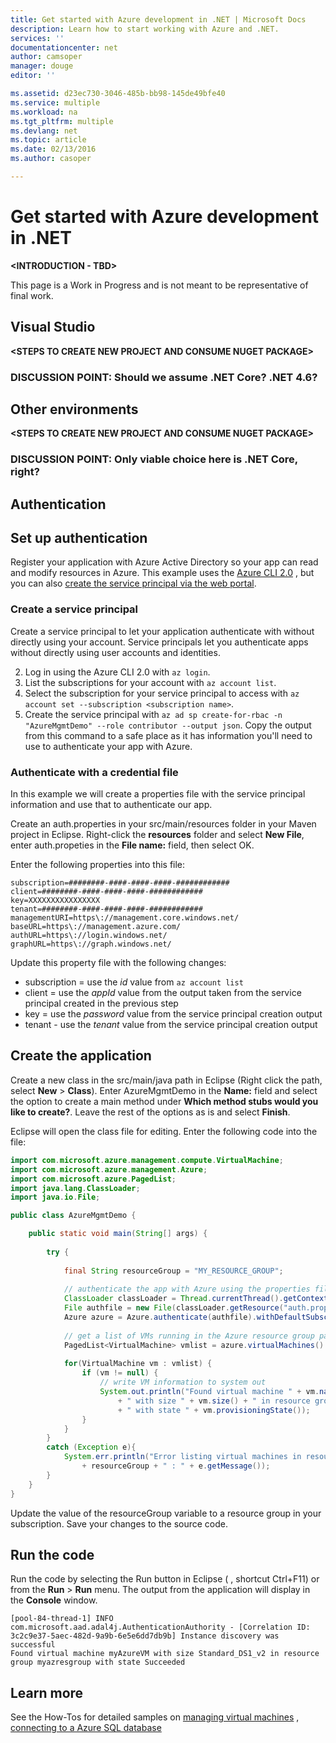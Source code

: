 ```yaml
---
title: Get started with Azure development in .NET | Microsoft Docs
description: Learn how to start working with Azure and .NET.
services: ''
documentationcenter: net
author: camsoper
manager: douge
editor: ''

ms.assetid: d23ec730-3046-485b-bb98-145de49bfe40
ms.service: multiple
ms.workload: na
ms.tgt_pltfrm: multiple
ms.devlang: net
ms.topic: article
ms.date: 02/13/2016
ms.author: casoper

---
```


# Get started with Azure development in .NET

**\<INTRODUCTION - TBD\>**

This page is a Work in Progress and is not meant to be representative of final work.

## Visual Studio

**\<STEPS TO CREATE NEW PROJECT AND CONSUME NUGET PACKAGE\>**

### DISCUSSION POINT:  Should we assume .NET Core?  .NET 4.6?

## Other environments

**\<STEPS TO CREATE NEW PROJECT AND CONSUME NUGET PACKAGE\>**

### DISCUSSION POINT:  Only viable choice here is .NET Core, right?


## Authentication

## Set up authentication

Register your application with Azure Active Directory so your app can read and modify resources in Azure. This example uses the [Azure CLI 2.0](https://docs.microsoft.com/en-us/cli/azure/install-az-cli2) , but you
can also [create the service principal via the web portal](https://docs.microsoft.com/en-us/azure/azure-resource-manager/resource-group-create-service-principal-portal).

### Create a service principal

Create a service principal to let your application authenticate with without directly using your account. Service principals let you authenticate apps without directly using 
 user accounts and identities. 

2. Log in using the Azure CLI 2.0 with `az login`. 
3. List the subscriptions for your account with `az account list`.
4. Select the subscription for your service principal to access with `az account set --subscription <subscription name>`. 
5. Create the service principal with `az ad sp create-for-rbac -n "AzureMgmtDemo" --role contributor --output json`. Copy the output from this command to a safe place as it has information you'll need to use to authenticate your app with Azure.

### Authenticate with a credential file

In this example we will create a properties file with the service principal information and use that to authenticate our app.

Create an auth.properties in your src/main/resources folder in your Maven project in Eclipse. 
Right-click the **resources** folder and select **New File**, enter auth.propeties in the **File name:** field, then select OK.

Enter the following properties into this file:

```
subscription=########-####-####-####-############
client=########-####-####-####-############
key=XXXXXXXXXXXXXXXX
tenant=########-####-####-####-############
managementURI=https\://management.core.windows.net/
baseURL=https\://management.azure.com/
authURL=https\://login.windows.net/
graphURL=https\://graph.windows.net/
```

Update this property file with the following changes:

- subscription = use the *id* value from `az account list`
- client = use the *appId* value from the output taken from the service principal created in the previous step
- key = use the *password* value from the service principal creation output
- tenant - use the *tenant* value from the service principal creation output

## Create the application

Create a new class in the src/main/java path in Eclipse (Right click the path, select **New** > **Class**). Enter AzureMgmtDemo in the **Name:** field and select the option to create
a main method under **Which method stubs would you like to create?**. Leave the rest of the options as is and select **Finish**. 

Eclipse will open the class file for editing. Enter the following code into the file:

```java
import com.microsoft.azure.management.compute.VirtualMachine;
import com.microsoft.azure.management.Azure;
import com.microsoft.azure.PagedList;
import java.lang.ClassLoader;
import java.io.File;

public class AzureMgmtDemo {

	public static void main(String[] args) {
		
		try {
			
			final String resourceGroup = "MY_RESOURCE_GROUP";
			
            // authenticate the app with Azure using the properties file created earlier
            ClassLoader classLoader = Thread.currentThread().getContextClassLoader();
            File authfile = new File(classLoader.getResource("auth.properties").getFile());
			Azure azure = Azure.authenticate(authfile).withDefaultSubscription();
			
            // get a list of VMs running in the Azure resource group passed on the command line
			PagedList<VirtualMachine> vmlist = azure.virtualMachines().listByGroup(resourceGroup);
			
			for(VirtualMachine vm : vmlist) {
				if (vm != null) {
					// write VM information to system out
					System.out.println("Found virtual machine " + vm.name() 
				        + " with size " + vm.size() + " in resource group " + resourceGroup 
						+ " with state " + vm.provisioningState());
				}
			}
		}			
		catch (Exception e){
			System.err.println("Error listing virtual machines in resource group " 
			    + resourceGroup + " : " + e.getMessage());
		}
	}
}
```

Update the value of the resourceGroup variable to a resource group in your subscription. Save your changes to the source code.

## Run the code 

Run the code by selecting the Run button in Eclipse (  , shortcut Ctrl+F11) or from the **Run** > **Run** menu. The output from the application will display in the **Console** window.

```text
[pool-84-thread-1] INFO com.microsoft.aad.adal4j.AuthenticationAuthority - [Correlation ID: 3c2c9e37-5aec-482d-9a9b-6e5e6dd7db9b] Instance discovery was successful
Found virtual machine myAzureVM with size Standard_DS1_v2 in resource group myazresgroup with state Succeeded
```

## Learn more

See the How-Tos for detailed samples on [managing virtual machines]() , [connecting to a Azure SQL database]() 